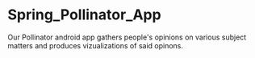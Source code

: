 # Spring_Pollinator_App
Our Pollinator android app gathers people's opinions on various subject matters and produces vizualizations of said opinons.
